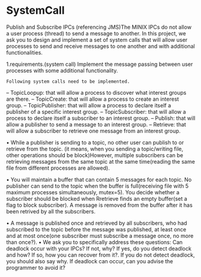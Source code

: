 # SystemCall
Publish and Subscribe IPCs (referencing JMS)The MINIX IPCs do not allow a user process (thread) to send a message to another. In this project, we ask you to design and implement a set of system calls that will allow user processes to send and receive messages to one another and with additional functionalities.

1.requirements.(system call)
	Implement the message passing between user processes with some additional functionality.

	Following system calls need to be implemented.

–	TopicLoopup: that will allow a process to discover what interest groups are there.
–	TopicCreate: that will allow a process to create an interest group.
–	TopicPublisher: that will allow a process to declare itself a publisher of a specific interest group.
–	TopicSubscriber: that will allow a process to declare itself a subscriber to an interest group.
–	Publish: that will allow a publisher to send a message to an interest group.
–	Retrieve: that will allow a subscriber to retrieve one message from an interest group.

•	While a publisher is sending to a topic, no other user can publish to or retrieve from the topic. (it means, when you sending a topic/writing file, other operations should be block)However, multiple subscribers can be retrieving messages from the same topic at the same time(reading the same file from different processes are allowed).

•	You will maintain a buffer that can contain 5 messages for each topic. No publisher can send to the topic when the buffer is full(receiving file with 5 maximum processes simultaneously, mutex=5). You decide whether a subscriber should be blocked when Rretrieve finds an empty buffer(set a flag to block subscriber). A message is removed from the buffer after it has been retrived by all the subscribers. 


•	A message is published once and retrieved by all subscribers, who had subscribed to the topic before the message was published, at least once and at most once(one subscriber must subscribe a message once, no more than once?).
•	We ask you to specifically address these questions: Can deadlock occur with your IPCs? If not, why? If yes, do you detect deadlock and how? If so, how you can recover from it?. If you do not detect deadlock, you should also say why.  If deadlock can occur, can you advise the programmer to avoid it?

